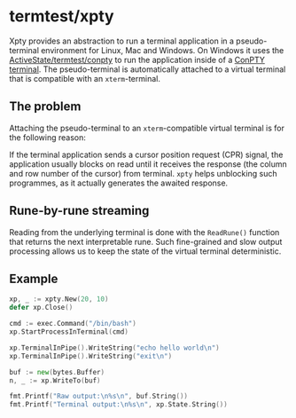 # termtest/xpty

Xpty provides an abstraction to run a terminal application in a pseudo-terminal environment for Linux, Mac and Windows. On Windows it uses the [ActiveState/termtest/conpty](https://github.com/aschey/termtest/conpty) to run the application inside of a [ConPTY terminal](https://devblogs.microsoft.com/commandline/windows-command-line-introducing-the-windows-pseudo-console-conpty/). The pseudo-terminal is automatically attached to a virtual terminal that is compatible with an `xterm`-terminal.

## The problem

Attaching the pseudo-terminal to an `xterm`-compatible virtual terminal is for the following reason:

If the terminal application sends a cursor position request (CPR) signal, the application usually blocks on read until it receives the response (the column and row number of the cursor) from terminal. `xpty` helps unblocking such programmes, as it actually generates the awaited response.

## Rune-by-rune streaming

Reading from the underlying terminal is done with the `ReadRune()` function that returns the next interpretable rune. Such fine-grained and slow output processing allows us to keep the state of the virtual terminal deterministic.

## Example

```go
xp, _ := xpty.New(20, 10)
defer xp.Close()

cmd := exec.Command("/bin/bash")
xp.StartProcessInTerminal(cmd)

xp.TerminalInPipe().WriteString("echo hello world\n")
xp.TerminalInPipe().WriteString("exit\n")

buf := new(bytes.Buffer)
n, _ := xp.WriteTo(buf)

fmt.Printf("Raw output:\n%s\n", buf.String())
fmt.Printf("Terminal output:\n%s\n", xp.State.String())
```
